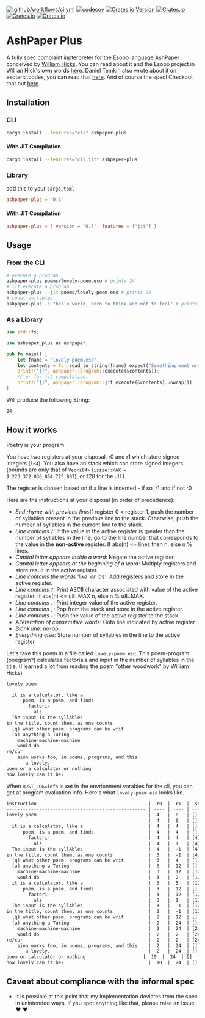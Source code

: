 [![.github/workflows/ci.yml](https://github.com/BenjaminHinchliff/ashpaper/actions/workflows/ci.yml/badge.svg)](https://github.com/BenjaminHinchliff/ashpaper/actions/workflows/ci.yml)
[![codecov](https://codecov.io/gh/BenjaminHinchliff/ashpaper-plus/branch/main/graph/badge.svg?token=SED7QMHHER)](https://codecov.io/gh/BenjaminHinchliff/ashpaper-plus)
[![Crates.io Version](https://img.shields.io/crates/v/ashpaper-plus)](https://crates.io/crates/ashpaper-plus)
[![Crates.io](https://img.shields.io/crates/l/ashpaper-plus)](https://crates.io/crates/ashpaper-plus)
[![Crates.io](https://img.shields.io/crates/d/ashpaper-plus)](https://crates.io/crates/ashpaper-plus)
[![Crates.io](https://img.shields.io/docsrs/ashpaper-plus)](https://docs.rs/ashpaper-plus)

# AshPaper Plus
A fully spec complaint inpterpreter for the Esopo language AshPaper conceived by [William Hicks](https://github.com/wphicks). You can read about it and the Esopo project in Willian Hick's own words [here](https://wphicks.github.io/esopo/). Daniel Temkin also wrote about it on esoteric.codes, you can read that [here](https://esoteric.codes/blog/esopo-turing-complete-poetry). And of course the spec! Checkout that out [here](https://github.com/wphicks/Esopo/blob/master/AshPaper/informal_specs.txt).

## Installation

### CLI
```bash
cargo install --features="cli" ashpaper-plus
```

#### With JIT Compilation
```bash
cargo install --features="cli jit" ashpaper-plus
```

### Library
add this to your `cargo.toml`
```toml
ashpaper-plus = "0.5"
```

#### With JIT Compilation
```toml
ashpaper-plus = { version = "0.5", features = ["jit"] }
```

## Usage

### From the CLI
```bash
# execute a program
ashpaper-plus poems/lovely-poem.eso # prints 24
# jit execute a program
ashpaper-plus --jit poems/lovely-poem.eso # prints 24
# count syllables
ashpaper-plus -s "hello world, born to think and not to feel" # prints 10
```

### As a Library
```rust
use std::fs;

use ashpaper_plus as ashpaper;

pub fn main() {
    let fname = "lovely-poem.eso";
    let contents = fs::read_to_string(fname).expect("Something went wrong reading input file!");
    print!("{}", ashpaper::program::execute(&contents));
    // or for jit compilation:
    print!("{}", ashpaper::program::jit_execute(&contents).unwrap())
}
```

Will produce the following String:
```txt
24
```

## How it works

Poetry is your program.

You have two registers at your disposal, r0 and r1 which store signed integers (`i64`).
You also have an stack which can store signed integers (bounds are only that of `Vec<i64>` (`isize::MAX = 9_223_372_036_854_775_807`), or 128 for the JIT).

The register is chosen based on if a line is indented - if so, r1 and if not r0

Here are the instructions at your disposal (in order of precedence):
- *End rhyme with previous line*:If register 0 < register 1, push the number of
syllables present in the previous line to the stack. Otherwise, push the number of
syllables in the current line to the stack.
- *Line contains `/`*: If the value in the active register is greater than the number of syllables in the line, go to the line number that corresponds to the value in the **non-active** register. If abs(n) <= lines then n, else n % lines.
- *Capital letter appears inside a word*: Negate the active register.
- *Capital letter appears at the beginning of a word*: Multiply registers and store result in the active register.
- *Line contains the words 'like' or 'as'*: Add registers and store in the active register.
- *Line contains `?`*: Print ASCII character associated with value of the active register. If abs(n) <= u8::MAX n, else n % u8::MAX.
- *Line contains `.`*: Print integer value of the active register.
- *Line contains `,`*: Pop from the stack and store in the active register.
- *Line contains `-`*: Push the value of the active register to the stack.
- *Alleteration of consecutive words*: Goto line indicated by active register
- *Blank line*: no-op.
- *Everything else*: Store number of syllables in the line to the active register.


Let's take this poem in a file called `lovely-poem.eso`. This poem-program (poegram‽) calculates factorials and input in the number of syllables in the title. (I learned a lot from reading the poem "other woodwork" by William Hicks)
```txt
lovely poem

  it is a calculator, like a
      poem, is a poem, and finds
        factori-
          als
  The input is the syllAbles
in the title, count them, as one counts
  (q) what other poem, programs can be writ
  (a) anything a Turing
    machine-machine-machine
    would do
re/cur
    sion works too, in poems, programs, and this
       a lovely.
poem or a calculator or nothing
how lovely can it be?
```

When `RUST_LOG=info` is set in the envrionment varables for the cli, you can get at program evaluation info. Here's what `lovely-poem.eso` looks like.
```txt
instruction                                         |  r0  |  r1  |  stack
--------------------------------------------------- | ---- | ---- | -------
lovely poem                                         |  4   |  0   | []
                                                    |  4   |  0   | []
  it is a calculator, like a                        |  4   |  4   | []
      poem, is a poem, and finds                    |  4   |  4   | []
        factori-                                    |  4   |  4   | [4]
          als                                       |  4   |  1   | [4]
  The input is the syllAbles                        |  4   |  -1  | [4]
in the title, count them, as one counts             |  3   |  -1  | [4]
  (q) what other poem, programs can be writ         |  3   |  4   | []
  (a) anything a Turing                             |  3   |  12  | []
    machine-machine-machine                         |  3   |  12  | [12]
    would do                                        |  3   |  2   | [12]
  it is a calculator, like a                        |  3   |  5   | [12]
      poem, is a poem, and finds                    |  3   |  12  | []
        factori-                                    |  3   |  12  | [12]
          als                                       |  3   |  1   | [12]
  The input is the syllAbles                        |  3   |  -1  | [12]
in the title, count them, as one counts             |  2   |  -1  | [12]
  (q) what other poem, programs can be writ         |  2   |  12  | []
  (a) anything a Turing                             |  2   |  24  | []
    machine-machine-machine                         |  2   |  24  | [24]
    would do                                        |  2   |  2   | [24]
re/cur                                              |  2   |  2   | [24]
    sion works too, in poems, programs, and this    |  2   |  24  | []
       a lovely.                                    |  2   |  24  | []
poem or calculator or nothing                     |  10  |  24  | []
how lovely can it be?                               |  10  |  24  | []
```

## Caveat about compliance with the informal spec
- It is possible at this point that my implementation deviates from the spec in unintended ways. If you spot anything like that, please raise an issue :heart: :heart:
